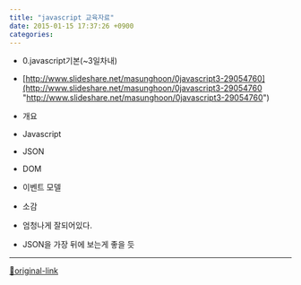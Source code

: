 ```yaml
---
title: "javascript 교육자료"
date: 2015-01-15 17:37:26 +0900
categories: 
---
```

  

  
- 0.javascript기본(~3일차내)
- [http://www.slideshare.net/masunghoon/0javascript3-29054760](http://www.slideshare.net/masunghoon/0javascript3-29054760 "http://www.slideshare.net/masunghoon/0javascript3-29054760")
- 개요
- Javascript
- JSON
- DOM
- 이벤트 모델

- 소감
- 엄청나게 잘되어있다.
- JSON을 가장 뒤에 보는게 좋을 듯







***
[🔗original-link](http://www.mins01.com/mh/tech/read/923)
